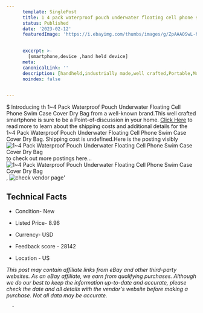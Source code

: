```yaml
---
      template: SinglePost
      title: 1 4 pack waterproof pouch underwater floating cell phone swim case cover dry bag
      status: Published
      date: '2023-02-12'
      featuredImage: 'https://i.ebayimg.com/thumbs/images/g/ZpAAAOSwL-hg2sPS/s-l225.jpg'
       

      excerpt: >-
        [smartphone,device ,hand held device]
      meta:
      canonicalLink: ''
      description: [handheld,industrially made,well crafted,Portable,Mobile,Compact,Convenient,Lightweight,Maneuverable,Man-portable,Miniature,Carriable,Hand-held,Light,Holdable,Transportable,Mobile device,Pocket-sized,On-the-go,Wireless,Cordless,Compact size,Convenient size, smartphone,device ,hand held device]
      noindex: false
      

---
```

$
      Introducing th 1~4 Pack Waterproof Pouch Underwater Floating Cell Phone Swim Case Cover Dry Bag from a well-known brand.This well crafted smartphone is sure to be a Point-of-discussion in your home. [Click Here](https://www.ebay.com/itm/174796875225?hash=item28b2b4a5d9%3Ag%3AZpAAAOSwL-hg2sPS&mkevt=1&mkcid=1&mkrid=711-53200-19255-0&campid=%253CePNCampaignId%253E&customid=%253CreferenceId%253E&toolid=10049) to read more to learn about the shipping costs and additional details for the 1~4 Pack Waterproof Pouch Underwater Floating Cell Phone Swim Case Cover Dry Bag. Shipping cost is undefined.Here is the posting visibly ![1~4 Pack Waterproof Pouch Underwater Floating Cell Phone Swim Case Cover Dry Bag](https://i.ebayimg.com/thumbs/images/g/ZpAAAOSwL-hg2sPS/s-l225.jpg) to check out more postings here... ![1~4 Pack Waterproof Pouch Underwater Floating Cell Phone Swim Case Cover Dry Bag](https://i.ebayimg.com/images/g/ZpAAAOSwL-hg2sPS/s-l1600.jpg), ![check vendor page](https://origin-galleryplus.ebayimg.com/ws/web/174796875225_2_0_1/225x225.jpg,https://origin-galleryplus.ebayimg.com/ws/web/174796875225_3_0_1/225x225.jpg,https://origin-galleryplus.ebayimg.com/ws/web/174796875225_4_0_1/225x225.jpg,https://origin-galleryplus.ebayimg.com/ws/web/174796875225_5_0_1/225x225.jpg,https://origin-galleryplus.ebayimg.com/ws/web/174796875225_6_0_1/225x225.jpg,https://origin-galleryplus.ebayimg.com/ws/web/174796875225_7_0_1/225x225.jpg,https://origin-galleryplus.ebayimg.com/ws/web/174796875225_8_0_1/225x225.jpg,https://origin-galleryplus.ebayimg.com/ws/web/174796875225_9_0_1/225x225.jpg,https://origin-galleryplus.ebayimg.com/ws/web/174796875225_10_0_1/225x225.jpg,https://origin-galleryplus.ebayimg.com/ws/web/174796875225_11_0_1/225x225.jpg,https://origin-galleryplus.ebayimg.com/ws/web/174796875225_12_0_1/225x225.jpg)'

      

 ## Technical Facts 



     
      

 - Condition- New 


      

 - Listed Price- 8.96 


      

 - Currency- USD 


      

 - Feedback score - 28142 


      

 - Location - US 


      
      

 *_This post may contain affiliate links from eBay and other third-party websites. As an eBay affiliate, we earn from qualifying purchases. Although we do our best to keep the information up-to-date and accurate, please check the date and all details with the vendor's website before making a purchase. Not all data may be accurate._*




      -
